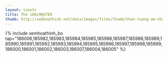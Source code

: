```yaml
---
layout: sieutv
title: The iDOLM@STER
thumb: http://xemhoathinh.net/data/images/films/thumb/than-tuong-am-nhac-the-idolmster-2011.jpg
---
```

{% include xemhoathinh_bo tap="186006,185982,185983,185984,185985,185986,185987,185988,185989,185990,185991,185992,185993,185994,185995,185996,185997,185998,185999,186000,186001,186002,186003,186007,186004,186005" %} 
